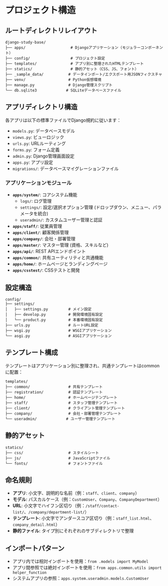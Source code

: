 # プロジェクト構造

## ルートディレクトリレイアウト
```
django-study-base/
├── apps/                    # Djangoアプリケーション（モジュラーコンポーネント）
├── config/                  # プロジェクト設定
├── templates/               # アプリ別に整理されたHTMLテンプレート
├── statics/                 # 静的アセット（CSS、JS、フォント）
├── _sample_data/           # データインポート/エクスポート用JSONフィクスチャ
├── venv/                   # Python仮想環境
├── manage.py               # Django管理スクリプト
└── db.sqlite3             # SQLiteデータベースファイル
```

## アプリディレクトリ構造
各アプリは以下の標準ファイルでDjango規約に従います：
- `models.py`: データベースモデル
- `views.py`: ビューロジック
- `urls.py`: URLルーティング
- `forms.py`: フォーム定義
- `admin.py`: Django管理画面設定
- `apps.py`: アプリ設定
- `migrations/`: データベースマイグレーションファイル

### アプリケーションモジュール
- **`apps/system/`**: コアシステム機能
  - `logs/`: ログ管理
  - `settings/`: 設定/選択オプション管理 (ドロップダウン、メニュー、パラメータを統合)
  - `useradmin/`: カスタムユーザー管理と認証
- **`apps/staff/`**: 従業員管理
- **`apps/client/`**: 顧客関係管理
- **`apps/company/`**: 会社・部署管理
- **`apps/master/`**: マスター管理 (資格、スキルなど)
- **`apps/api/`**: REST APIエンドポイント
- **`apps/common/`**: 共有ユーティリティと共通機能
- **`apps/home/`**: ホームページとランディングページ
- **`apps/csstest/`**: CSSテストと開発

## 設定構造
```
config/
├── settings/
│   ├── settings.py         # メイン設定
│   ├── develop.py          # 開発環境固有設定
│   └── product.py          # 本番環境固有設定
├── urls.py                 # ルートURL設定
├── wsgi.py                 # WSGIアプリケーション
└── asgi.py                 # ASGIアプリケーション
```

## テンプレート構成
テンプレートはアプリケーション別に整理され、共通テンプレートはcommonに配置：
```
templates/
├── common/                 # 共有テンプレート
├── registration/           # 認証テンプレート
├── home/                   # ホームページテンプレート
├── staff/                  # スタッフ管理テンプレート
├── client/                 # クライアント管理テンプレート
├── company/                # 会社・部署管理テンプレート
└── useradmin/             # ユーザー管理テンプレート
```

## 静的アセット
```
statics/
├── css/                    # スタイルシート
├── js/                     # JavaScriptファイル
└── fonts/                  # フォントファイル
```

## 命名規則
- **アプリ**: 小文字、説明的な名前（例：`staff`、`client`、`company`）
- **モデル**: パスカルケース（例：`CustomUser`、`Company`、`CompanyDepartment`）
- **URL**: 小文字でハイフン区切り（例：`/staff/contact-list/`、`/company/department-list/`）
- **テンプレート**: 小文字でアンダースコア区切り（例：`staff_list.html`、`company_detail.html`）
- **静的ファイル**: タイプ別にそれぞれのサブディレクトリで整理

## インポートパターン
- アプリ内では相対インポートを使用：`from .models import MyModel`
- アプリ間参照では絶対インポートを使用：`from apps.common.utils import helper_function`
- システムアプリの参照：`apps.system.useradmin.models.CustomUser`